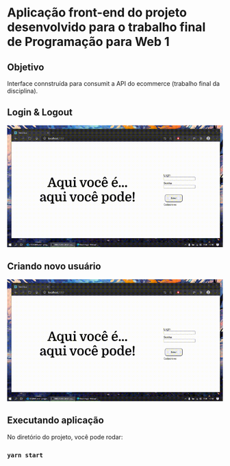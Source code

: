 # Aplicação front-end do projeto desenvolvido para o trabalho final de Programação para Web 1

## Objetivo
Interface connstruída para consumit a API do ecommerce (trabalho final da disciplina).

## Login & Logout
![](/files/readme/login.gif)

## Criando novo usuário
![](/files/readme/register.gif)

## Executando aplicação

No diretório do projeto, você pode rodar:

### `yarn start`

